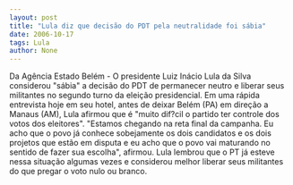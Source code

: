 ```yaml
---
layout: post
title: "Lula diz que decisão do PDT pela neutralidade foi sábia"
date: 2006-10-17
tags: Lula
author: None
---
```

Da Agência Estado
Belém - O presidente Luiz Inácio Lula da Silva considerou \"sábia\" a decisão do PDT de permanecer neutro e liberar seus militantes no segundo turno da eleição presidencial. Em uma rápida entrevista hoje em seu hotel, antes de deixar Belém (PA) em direção a Manaus (AM), Lula afirmou que é \"muito dif?cil o partido ter controle dos votos dos eleitores\".
\"Estamos chegando na reta final da campanha. Eu acho que o povo já conhece sobejamente os dois candidatos e os dois projetos que estão em disputa e eu acho que o povo vai maturando no sentido de fazer sua escolha\", afirmou. 
Lula lembrou que o PT já esteve nessa situação algumas vezes e considerou melhor liberar seus militantes do que pregar o voto nulo ou branco. 